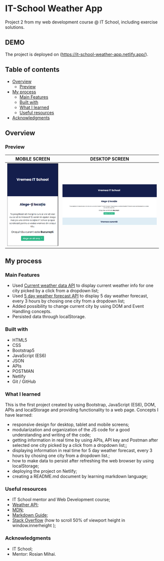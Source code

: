 # IT-School Weather App

Project 2 from my web development course @ IT School, including exercise solutions.

## DEMO 

The project is deployed on (https://it-school-weather-app.netlify.app/).

## Table of contents

- [Overview](#overview)
  - [Preview](#preview)
- [My process](#my-process)
  - [Main Features](#main-features)
  - [Built with](#built-with)
  - [What I learned](#what-i-learned)
  - [Useful resources](#useful-resources)
- [Acknowledgments](#acknowledgments)

## Overview

### Preview 

 MOBILE SCREEN                         |     DESKTOP SCREEN                              
:-------------------------------------:|:--------------------------------------:
| ![](./screenshots/mobile%20view.png) | ![](./screenshots/desktop%20view.png) |



## My process

### Main Features

- Used [Current weather data API](https://openweathermap.org/current) to display current weather info for one city picked by a click from a dropdown list;
- Used [5 day weather forecast API](https://openweathermap.org/forecast5) to display 5 day weather forecast, every 3 hours by chosing one city from a dropdown list;
- Added possibility to change current city by using DOM and Event Handling concepts.
- Persisted data through localStorage. 


### Built with

- HTML5
- CSS
- Bootstrap5
- JavaScript (ES6)
- JSON
- APIs
- POSTMAN
- Netlify
- Git / GitHub

### What I learned

This is the first project created by using Bootstrap, JavaScript (ES6), DOM, APIs and localStorage and providing functionality to a web page.
Concepts I have learned:
- responsive design for desktop, tablet and mobile screens;
- modularization and organization of the JS code for a good understanding and writing of the code;
- getting information in real time by using APIs, API key and Postman after selected one city picked by a click from a dropdown list;;
- displaying information in real time for 5 day weather forecast, every 3 hours by chosing one city from a dropdown list.;
- how to make data to persist after refreshing the web browser by using localStorage;
- deploying the project on Netlify;
- creating a README.md document by learning markdown language;

### Useful resources 

- IT School mentor and Web Development course;
- [Weather API](https://openweathermap.org/api);
- [MDN](https://developer.mozilla.org/en-US/);
- [Markdown Guide](https://www.markdownguide.org/);
- [Stack Overflow](https://stackoverflow.com/questions/50323774/how-to-scroll-50-of-viewport-height-in-window-innerheight) (how to scroll 50% of viewport height in window.innerheight ); 


### Acknowledgments

- IT School;
- Mentor: Rosian Mihai. 



